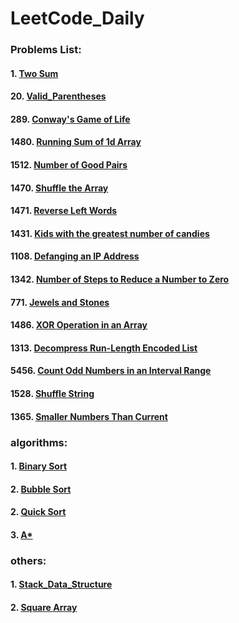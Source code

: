 # LeetCode_Daily

### Problems List:
#### 1. [Two Sum](https://github.com/w326004741/LeetCode_Daily/blob/master/src/Easy/Two_Sum.java)
#### 20. [Valid_Parentheses](https://github.com/w326004741/LeetCode_Daily/blob/master/src/Easy/Valid_Parentheses.java)
#### 289. [Conway's Game of Life](https://github.com/w326004741/LeetCode_Daily/blob/master/src/Medium/Game_of_Life.java)
#### 1480. [Running Sum of 1d Array](https://github.com/w326004741/LeetCode_Daily/blob/master/src/Easy/RunningSum.java)
#### 1512. [Number of Good Pairs](https://github.com/w326004741/LeetCode_Daily/blob/master/src/Easy/NumOfGoodPairs.java)
#### 1470. [Shuffle the Array](https://github.com/w326004741/LeetCode_Daily/blob/master/src/Easy/ShuffleArray.java)
#### 1471. [Reverse Left Words](https://github.com/w326004741/LeetCode_Daily/blob/master/src/Easy/ReverseWords.java)
#### 1431. [Kids with the greatest number of candies](https://github.com/w326004741/LeetCode_Daily/blob/master/src/Easy/KidsWithCandies.java)
#### 1108. [Defanging an IP Address](https://github.com/w326004741/LeetCode_Daily/blob/master/src/Easy/DefangIPAddress.java)
#### 1342. [Number of Steps to Reduce a Number to Zero](https://github.com/w326004741/LeetCode_Daily/blob/master/src/Easy/NumberofStep.java)
#### 771. [Jewels and Stones](https://github.com/w326004741/LeetCode_Daily/blob/master/src/Easy/JewelsNStone.java)
#### 1486. [XOR Operation in an Array](https://github.com/w326004741/LeetCode_Daily/blob/master/src/Easy/XOROperation.java)
#### 1313. [Decompress Run-Length Encoded List](https://github.com/w326004741/LeetCode_Daily/blob/master/src/Easy/DecompressRLElist.java)
#### 5456. [Count Odd Numbers in an Interval Range](https://github.com/w326004741/LeetCode_Daily/blob/master/src/easy/CountOdds.java)
#### 1528. [Shuffle String](https://github.com/w326004741/LeetCode_Daily/blob/master/src/easy/ShuffleString.java)
#### 1365. [Smaller Numbers Than Current](https://github.com/w326004741/LeetCode_Daily/blob/master/src/easy/SmallerNumbersThanCurrent.java)




### algorithms:
#### 1. [Binary Sort](https://github.com/w326004741/LeetCode_Daily/blob/master/src/Algorithms/Binary_Sort.java)
#### 2. [Bubble Sort](https://github.com/w326004741/LeetCode_Daily/blob/master/src/Algorithms/Bubble_Sort.java)
#### 2. [Quick Sort](https://github.com/w326004741/LeetCode_Daily/blob/master/src/Algorithms/Quick_Sort.java)
#### 3. [A*](https://github.com/w326004741/LeetCode_Daily/blob/master/src/Algorithms/A_Star)

### others:
#### 1. [Stack_Data_Structure](https://github.com/w326004741/LeetCode_Daily/blob/master/src/Others/Stack_Data_Structure.java)
#### 2. [Square Array](https://github.com/w326004741/LeetCode_Daily/blob/master/src/Others/SquareArray.java)


